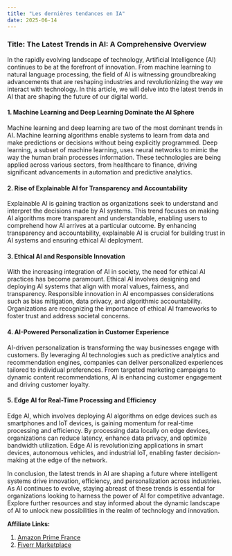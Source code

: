 ```yaml
---
title: "Les dernières tendances en IA"
date: 2025-06-14
---
```


### **Title: The Latest Trends in AI: A Comprehensive Overview**
In the rapidly evolving landscape of technology, Artificial Intelligence (AI) continues to be at the forefront of innovation. From machine learning to natural language processing, the field of AI is witnessing groundbreaking advancements that are reshaping industries and revolutionizing the way we interact with technology. In this article, we will delve into the latest trends in AI that are shaping the future of our digital world.

#### **1. Machine Learning and Deep Learning Dominate the AI Sphere**

Machine learning and deep learning are two of the most dominant trends in AI. Machine learning algorithms enable systems to learn from data and make predictions or decisions without being explicitly programmed. Deep learning, a subset of machine learning, uses neural networks to mimic the way the human brain processes information. These technologies are being applied across various sectors, from healthcare to finance, driving significant advancements in automation and predictive analytics.

#### **2. Rise of Explainable AI for Transparency and Accountability**

Explainable AI is gaining traction as organizations seek to understand and interpret the decisions made by AI systems. This trend focuses on making AI algorithms more transparent and understandable, enabling users to comprehend how AI arrives at a particular outcome. By enhancing transparency and accountability, explainable AI is crucial for building trust in AI systems and ensuring ethical AI deployment.

#### **3. Ethical AI and Responsible Innovation**

With the increasing integration of AI in society, the need for ethical AI practices has become paramount. Ethical AI involves designing and deploying AI systems that align with moral values, fairness, and transparency. Responsible innovation in AI encompasses considerations such as bias mitigation, data privacy, and algorithmic accountability. Organizations are recognizing the importance of ethical AI frameworks to foster trust and address societal concerns.

#### **4. AI-Powered Personalization in Customer Experience**

AI-driven personalization is transforming the way businesses engage with customers. By leveraging AI technologies such as predictive analytics and recommendation engines, companies can deliver personalized experiences tailored to individual preferences. From targeted marketing campaigns to dynamic content recommendations, AI is enhancing customer engagement and driving customer loyalty.

#### **5. Edge AI for Real-Time Processing and Efficiency**

Edge AI, which involves deploying AI algorithms on edge devices such as smartphones and IoT devices, is gaining momentum for real-time processing and efficiency. By processing data locally on edge devices, organizations can reduce latency, enhance data privacy, and optimize bandwidth utilization. Edge AI is revolutionizing applications in smart devices, autonomous vehicles, and industrial IoT, enabling faster decision-making at the edge of the network.

In conclusion, the latest trends in AI are shaping a future where intelligent systems drive innovation, efficiency, and personalization across industries. As AI continues to evolve, staying abreast of these trends is essential for organizations looking to harness the power of AI for competitive advantage. Explore further resources and stay informed about the dynamic landscape of AI to unlock new possibilities in the realm of technology and innovation. 

**Affiliate Links:**
1. [Amazon Prime France](https://www.amazon.fr/amazonprime?_encoding=UTF8&primeCampaignId=prime_assoc_ft&tag=zenzen0d-21France)
2. [Fiverr Marketplace](https://go.fiverr.com/visit/?bta=1071918&brand=fiverrmarketplace)